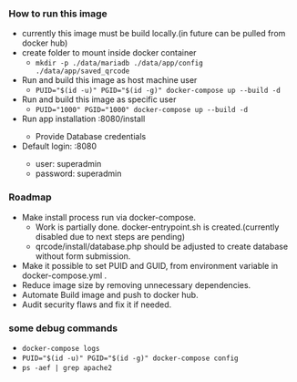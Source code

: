 ### How to run this image
- currently this image must be build locally.(in future can be pulled from docker hub)
- create folder to mount inside docker container
    - `mkdir -p ./data/mariadb ./data/app/config ./data/app/saved_qrcode`
- Run and build this image as host machine user
    - `PUID="$(id -u)" PGID="$(id -g)" docker-compose up --build -d`
- Run and build this image as specific user
    - `PUID="1000" PGID="1000" docker-compose up --build -d`
- Run app installation <IP>:8080/install
    - Provide Database credentials
- Default login: <IP>:8080
    - user: superadmin
    - password: superadmin

### Roadmap
- Make install process run via docker-compose.
    - Work is partially done. docker-entrypoint.sh is created.(currently disabled due to next steps are pending)
    - qrcode/install/database.php should be adjusted to create database without form submission.
- Make it possible to set PUID and GUID, from environment variable in docker-compose.yml .
- Reduce image size by removing unnecessary dependencies.
- Automate Build image and push to docker hub.
- Audit security flaws and fix it if needed.

### some debug commands
- `docker-compose logs`
- `PUID="$(id -u)" PGID="$(id -g)" docker-compose config`
- `ps -aef | grep apache2`